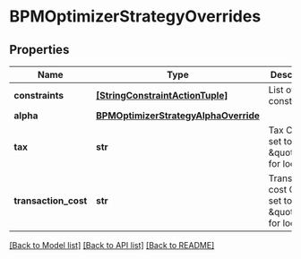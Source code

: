 # BPMOptimizerStrategyOverrides


## Properties
Name | Type | Description | Notes
------------ | ------------- | ------------- | -------------
**constraints** | [**[StringConstraintActionTuple]**](StringConstraintActionTuple.md) | List of constraints | [optional] 
**alpha** | [**BPMOptimizerStrategyAlphaOverride**](BPMOptimizerStrategyAlphaOverride.md) |  | [optional] 
**tax** | **str** | Tax  Can be set to \&quot;\&quot; for local | [optional] 
**transaction_cost** | **str** | Transaction cost  Can be set to \&quot;\&quot; for local | [optional] 

[[Back to Model list]](../README.md#documentation-for-models) [[Back to API list]](../README.md#documentation-for-api-endpoints) [[Back to README]](../README.md)


